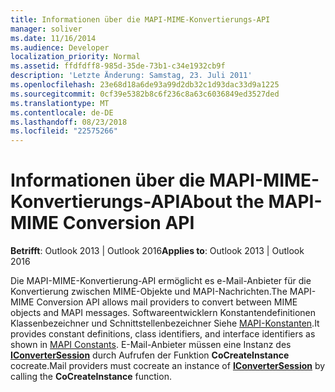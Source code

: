```yaml
---
title: Informationen über die MAPI-MIME-Konvertierungs-API
manager: soliver
ms.date: 11/16/2014
ms.audience: Developer
localization_priority: Normal
ms.assetid: ffdfdff8-985d-35de-73b1-c34e1932cb9f
description: 'Letzte Änderung: Samstag, 23. Juli 2011'
ms.openlocfilehash: 23e68d18a6de93a99d2db32c1d93dac33d9a1225
ms.sourcegitcommit: 0cf39e5382b8c6f236c8a63c6036849ed3527ded
ms.translationtype: MT
ms.contentlocale: de-DE
ms.lasthandoff: 08/23/2018
ms.locfileid: "22575266"
---
```

# <a name="about-the-mapi-mime-conversion-api"></a><span data-ttu-id="77ec4-103">Informationen über die MAPI-MIME-Konvertierungs-API</span><span class="sxs-lookup"><span data-stu-id="77ec4-103">About the MAPI-MIME Conversion API</span></span>

  
  
<span data-ttu-id="77ec4-104">**Betrifft**: Outlook 2013 | Outlook 2016</span><span class="sxs-lookup"><span data-stu-id="77ec4-104">**Applies to**: Outlook 2013 | Outlook 2016</span></span> 
  
<span data-ttu-id="77ec4-105">Die MAPI-MIME-Konvertierung-API ermöglicht es e-Mail-Anbieter für die Konvertierung zwischen MIME-Objekte und MAPI-Nachrichten.</span><span class="sxs-lookup"><span data-stu-id="77ec4-105">The MAPI-MIME Conversion API allows mail providers to convert between MIME objects and MAPI messages.</span></span> <span data-ttu-id="77ec4-106">Softwareentwicklern Konstantendefinitionen Klassenbezeichner und Schnittstellenbezeichner Siehe [MAPI-Konstanten](mapi-constants.md).</span><span class="sxs-lookup"><span data-stu-id="77ec4-106">It provides constant definitions, class identifiers, and interface identifiers as shown in [MAPI Constants](mapi-constants.md).</span></span> <span data-ttu-id="77ec4-107">E-Mail-Anbieter müssen eine Instanz des **[IConverterSession](iconvertersessioniunknown.md)** durch Aufrufen der Funktion **CoCreateInstance** cocreate.</span><span class="sxs-lookup"><span data-stu-id="77ec4-107">Mail providers must cocreate an instance of **[IConverterSession](iconvertersessioniunknown.md)** by calling the **CoCreateInstance** function.</span></span> 
  


